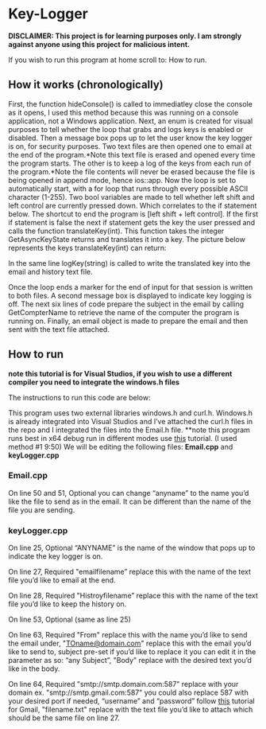 # Key-Logger
**DISCLAIMER: This project is for learning purposes only. I am strongly against anyone using this project for malicious intent.**

If you wish to run this program at home scroll to: How to run.

## How it works (chronologically)
  First, the function hideConsole() is called to immediatley close the console as it opens, I used this method because this was running on a console application, not a Windows application. Next, an enum is created for visual purposes to tell whether the loop that grabs and logs keys is enabled or disabled. Then a message box pops up to let the user know the key logger is on, for security purposes. Two text files are then opened one to email at the end of the program.*Note this text file is erased and opened every time the program starts. The other is to keep a log of the keys from each run of the program.*Note the file contents will never be erased because the file is being opened in append mode, hence ios::app.
  Now the loop is set to automatically start, with a for loop that runs through every possible ASCII character (1-255). Two bool variables are made to tell whether left shift and left control are currently pressed down. Which correlates to the if statement below. The shortcut to end the program is [left shift + left control]. If the first if statement is false the next if statement gets the key the user pressed and calls the function translateKey(int). This function takes the integer GetAsyncKeyState returns and translates it into a key. The picture below represents the keys translateKey(int) can return:



In the same line logKey(string) is called to write the translated key into the email and history text file.

Once the loop ends a marker for the end of input for that session is written to both files. A second message box is displayed to indicate key logging is off. The next six lines of code prepare the subject in the email by calling GetCompterName to retrieve the name of the computer the program is running on. Finally, an email object is made to prepare the email and then sent with the text file attached.
 
## How to run
**note this tutorial is for Visual Studios, if you wish to use a different compiler you need to integrate the windows.h files**

The instructions to run this code are below:

This program uses two external libraries windows.h and curl.h. Windows.h is already integrated into Visual Studios and I’ve attached the curl.h files in the repo and I integrated the files into the Email.h file. 
**note this program runs best in x64 debug run in different modes use [this](https://www.youtube.com/watch?v=q_mXVZ6VJs4&t=790s) tutorial. (I used method #1 9:50)
We will be editing the following files: **Email.cpp** and **keyLogger.cpp**

### Email.cpp

On line 50 and 51, Optional you can change “anyname” to the name you’d like the file to send as in the email. It can be different than the name of the file you are sending.

### keyLogger.cpp

On line 25, Optional “ANYNAME” is the name of the window that pops up to indicate the key logger is on.

On line 27, Required "emailfilename” replace this with the name of the text file you’d like to email at the end.

On line 28, Required "Histroyfilename” replace this with the name of the text file you’d like to keep the history on.
 
On line 53, Optional (same as line 25)

On line 63, Required "From" replace this with the name you’d like to send the email under, "TOname@domain.com" replace this with the email you’d like to send to, subject pre-set if you’d like to replace it you can edit it in the parameter as so: “any Subject”, "Body" replace with the desired text you’d like in the body.

On line 64, Required "smtp://smtp.domain.com:587" replace with your domain ex. "smtp://smtp.gmail.com:587" you could also replace 587 with your desired port if needed, “username” and “password” follow [this](https://support.google.com/mail/answer/185833?hl=en) tutorial for Gmail, "filename.txt" replace with the text file you’d like to attach which should be the same file on line 27.
